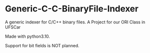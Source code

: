 # Generic-C-C-BinaryFile-Indexer
A generic indexer for C/C++ binary files. A Project for our ORI Class in UFSCar

Made with python3.10.

Support for bit fields is NOT planned.
